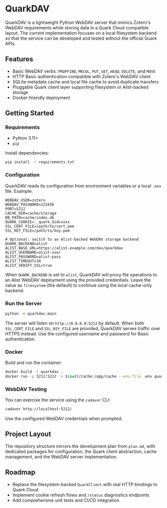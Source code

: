 # QuarkDAV

QuarkDAV is a lightweight Python WebDAV server that mimics Zotero's WebDAV requirements while storing data in a Quark Cloud compatible layout. The current implementation focuses on a local filesystem backend so that the service can be developed and tested without the official Quark APIs.

## Features

- Basic WebDAV verbs: `PROPFIND`, `MKCOL`, `PUT`, `GET`, `HEAD`, `DELETE`, and `MOVE`
- HTTP Basic authentication compatible with Zotero's WebDAV client
- SQLite metadata cache and local file cache to avoid duplicate transfers
- Pluggable Quark client layer supporting filesystem or Alist-backed storage
- Docker-friendly deployment

## Getting Started

### Requirements

- Python 3.11+
- `pip`

Install dependencies:

```bash
pip install -r requirements.txt
```

### Configuration

QuarkDAV reads its configuration from environment variables or a local `.env` file. Example:

```env
WEBDAV_USER=zotero
WEBDAV_PASSWORD=123456
PORT=5212
CACHE_DIR=cache/storage
DB_PATH=cache/index.db
QUARK_COOKIE=__quark_did=xxxx
SSL_CERT_FILE=/path/to/cert.pem
SSL_KEY_FILE=/path/to/key.pem

# Optional: switch to an Alist-backed WebDAV storage backend
QUARK_BACKEND=alist
ALIST_BASE_URL=https://alist.example.com/dav/quarkdav
ALIST_USERNAME=alist-user
ALIST_PASSWORD=alist-pass
ALIST_TIMEOUT=30
ALIST_VERIFY_SSL=true
```

When `QUARK_BACKEND` is set to `alist`, QuarkDAV will proxy file operations to an
Alist WebDAV deployment using the provided credentials. Leave the value as
`filesystem` (the default) to continue using the local cache-only backend.

### Run the Server

```bash
python -m quarkdav.main
```

The server will listen on `http://0.0.0.0:5212` by default. When both `SSL_CERT_FILE`
and `SSL_KEY_FILE` are provided, QuarkDAV serves traffic over HTTPS instead. Use the
configured username and password for Basic authentication.

### Docker

Build and run the container:

```bash
docker build -t quarkdav .
docker run -p 5212:5212 -v $(pwd)/cache:/app/cache --env-file .env quarkdav
```

### WebDAV Testing

You can exercise the service using the `cadaver` CLI:

```bash
cadaver http://localhost:5212/
```

Use the configured WebDAV credentials when prompted.

## Project Layout

The repository structure mirrors the development plan from `plan.md`, with dedicated packages for configuration, the Quark client abstraction, cache management, and the WebDAV server implementation.

## Roadmap

- Replace the filesystem-backed `QuarkClient` with real HTTP bindings to Quark Cloud
- Implement cookie refresh flows and `/status` diagnostics endpoints
- Add comprehensive unit tests and CI/CD integration
